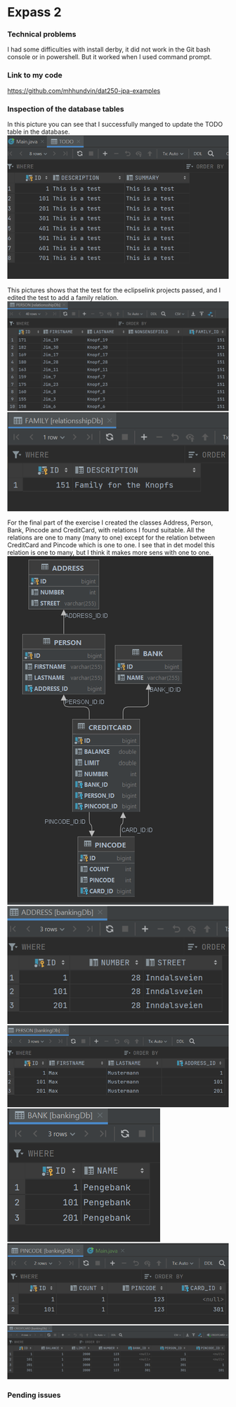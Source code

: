 # Expass 2

### Technical problems
I had some difficulties with install derby, it did not 
work in the Git bash console or in powershell. But it 
worked when I used command prompt.

### Link to my code
https://github.com/mhhundvin/dat250-jpa-examples

### Inspection of the database tables
In this picture you can see that I successfully manged to
update the TODO table in the database.
![img.png](pictures/todoTable.png)

This pictures shows that the test for the eclipselink
projects passed, and I edited the test to add a family relation.
![img.png](pictures/personTable.png)
![img.png](pictures/familyTable.png)

For the final part of the exercise I created the classes
Address, Person, Bank, Pincode and CreditCard, with
relations I found suitable. All the relations are one to
many (many to one) except for the relation between CreditCard
and Pincode which is one to one. I see that in det model this
relation is one to many, but I think it makes more sens with
one to one.
![img.png](pictures/bankDb.png)
![img.png](pictures/addressTable.png)
![img.png](pictures/personBankTable.png)
![img.png](pictures/bankTable.png)
![img.png](pictures/pincodeTable.png)
![img.png](pictures/creditCardTable.png)


### Pending issues